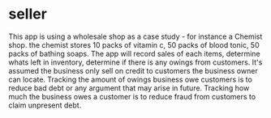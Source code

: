 # seller

This app is using a wholesale shop as a case study - for instance a Chemist shop.
the chemist stores 10 packs of vitamin c, 50 packs of blood tonic, 50 packs of bathing soaps.
The app will record sales of each items, determine whats left in inventory, determine if there is any owings from customers.
It's assumed the business only sell on credit to customers the business owner can locate.
Tracking the amount of owings business owe customers is to reduce bad debt or any argument that may arise in future.
Tracking how much the business owes a customer is to reduce fraud from customers to claim unpresent debt.
